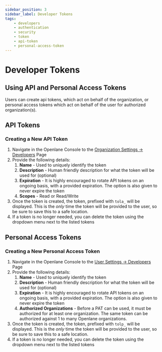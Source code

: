 ```yaml
---
sidebar_position: 3
sidebar_label: Developer Tokens
tags:
    - developers
    - authentication
    - security
    - token
    - api-token
    - personal-access-token
---
```


# Developer Tokens

Using API and Personal Access Tokens
---

Users can create api tokens, which act on behalf of the organization, or personal access tokens which act on behalf of the user for authorized organization(s).

## API Tokens

### Creating a New API Token

1. Navigate in the Openlane Console to the [Organization Settings -> Developers](https://console.theopenlane.io/organization-settings/developers) Page
2. Provide the following details:
   1. **Name** - Used to uniquely identify the token
   2. **Description** - Human friendly description for what the token will be used for (optional)
   3. **Expiration** - It is highly encouraged to rotate API tokens on an ongoing basis, with a provided expiration. The option is also given to never expire the token
   4. **Scopes** - Read or Read/Write
3. Once the token is created, the token, prefixed with `tola_` will be displayed. This is the *only* time the token will be provided to the user, so be sure to save this to a safe location.
4. If a token is no longer needed, you can delete the token using the dropdown menu next to the listed tokens



## Personal Access Tokens

### Creating a New Personal Access Token

1. Navigate in the Openlane Console to the [User Settings -> Developers](https://console.theopenlane.io/user-settings/developers) Page
2. Provide the following details:
   1. **Name** - Used to uniquely identify the token
   2. **Description** - Human friendly description for what the token will be used for (optional)
   3. **Expiration** - It is highly encouraged to rotate API tokens on an ongoing basis, with a provided expiration. The option is also given to never expire the token
   4. **Authorized Organizations** - Before a PAT can be used, it must be authorized for at least one organization. The same token can be authorized against 1 to many Openlane organizations.
3. Once the token is created, the token, prefixed with `tolp_` will be displayed. This is the *only* time the token will be provided to the user, so be sure to save this to a safe location.
4. If a token is no longer needed, you can delete the token using the dropdown menu next to the listed tokens